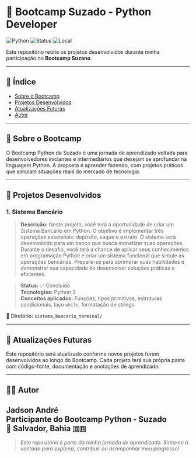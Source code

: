 # 🐍 Bootcamp Suzado - Python Developer

![Python](https://img.shields.io/badge/Python-3.10-blue)
![Status](https://img.shields.io/badge/Progresso-Inicializando-yellow)
![Local](https://img.shields.io/badge/Local-Salvador%2C%20BA-brightgreen)

Este repositório reúne os projetos desenvolvidos durante minha participação no **Bootcamp Suzano**.

---

## 📑 Índice

- [Sobre o Bootcamp](#sobre-o-bootcamp)
- [Projetos Desenvolvidos](#projetos-desenvolvidos)
- [Atualizações Futuras](#atualizações-futuras)
- [Autor](#autor)

---

## 📘 Sobre o Bootcamp

O Bootcamp Python da Suzado é uma jornada de aprendizado voltada para desenvolvedores iniciantes e intermediários que desejam se aprofundar na linguagem Python. A proposta é aprender fazendo, com projetos práticos que simulam situações reais do mercado de tecnologia.

---

## 🧪 Projetos Desenvolvidos

### 1. Sistema Bancário

> **Descrição:**
Neste projeto, você terá a oportunidade de criar um Sistema Bancário em Python. O objetivo é implementar três operações essenciais: depósito, saque e extrato. O sistema será desenvolvido para um banco que busca monetizar suas operações. Durante o desafio, você terá a chance de aplicar seus conhecimentos em programação Python e criar um sistema funcional que simule as operações bancárias. Prepare-se para aprimorar suas habilidades e demonstrar sua capacidade de desenvolver soluções práticas e eficientes.

> **Status:** ✅ Concluído  
> **Tecnologias:** Python 3  
> **Conceitos aplicados:** Funções, tipos primitivos, estruturas condicionais, laço `while`, formatação de strings.

📁 Diretório: `sistema_bancario_terminal/`

---

## 🔄 Atualizações Futuras

Este repositório será atualizado conforme novos projetos forem desenvolvidos ao longo do Bootcamp. Cada projeto terá sua própria pasta com código-fonte, documentação e anotações de aprendizado.

---

## 👨‍💻 Autor

**Jadson André**  
Participante do Bootcamp Python - Suzado  
📍 Salvador, Bahia 🇧🇷
---

> *Este repositório é parte da minha jornada de aprendizado. Sinta-se à vontade para explorar, contribuir ou acompanhar meu progresso!*
